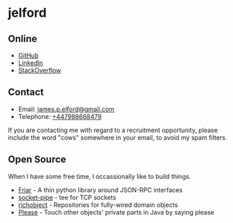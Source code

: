 # jelford

## Online

- [GitHub](https://github.com/jelford)
- [LinkedIn](https://uk.linkedin.com/in/jelford)
- [StackOverflow](http://stackoverflow.com/users/227224/jelford)

## Contact

- Email: [james.p.elford@gmail.com](mailto:james.p.elford@gmail.com)
- Telephone: [+447988668479](tel:+447988668479)

If you are contacting me with regard to a recruitment opportunity, please include the word
"cows" somewhere in your email, to avoid my spam filters.

## Open Source

When I have some free time, I occassionally like to build things.

- [Friar](http://friar.jameselford.com) - A thin python library around JSON-RPC interfaces
- [socket-pipe](https://github.com/jelford/socket-pipe) - tee for TCP sockets
- [richobject](https://github.com/jelford/richobjects) - Repositories for fully-wired domain objects
- [Please](https://github.com/jelford/Please) - Touch other objects\' private parts in Java by saying please

